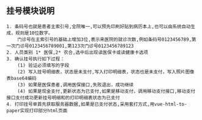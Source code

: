 ## 挂号模块说明
    1. 条码号也就是患者主索引号,全院唯一,可以预先印刷好贴到病历本上,也可以由系统自动生成，规则是10位数字。
        门诊号在主索引号的基础上增加3位,表示来医院的就诊次数,例如条码号0123456789,第一次门诊号0123456789001,第123次门诊号0123456789123
    2. 人员类别 1* 医保,2* 农合,选中后出现读医保卡或读健康卡选项
    3. 确认挂号执行如下过程：
        (1) 验证必须填写的字段
        (2) 写入挂号明细表，状态是未支付,写入打印明细表，状态也是未支付，写入照片图像表base64编码
        (3) 如果是医保患者,调用医保接口,失败退出，成功继续
        (4) 如果是现金支付,更新状态为已支付,如果是移动支付，调用移动支付接口,移动支付接口支付成功更新挂号明细和的打印明细表状态为已支付
    4. 打印挂号单首先获取服务器数据,如果是已支付状态,采用套打方式,用vue-html-to-paper实现打印部分html页面

